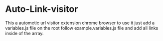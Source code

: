 # Auto-Link-visitor

This a autometic url visitor extension chrome browser to use it just add a variables.js file on the root follow example.variables.js file and add all links inside of the array.